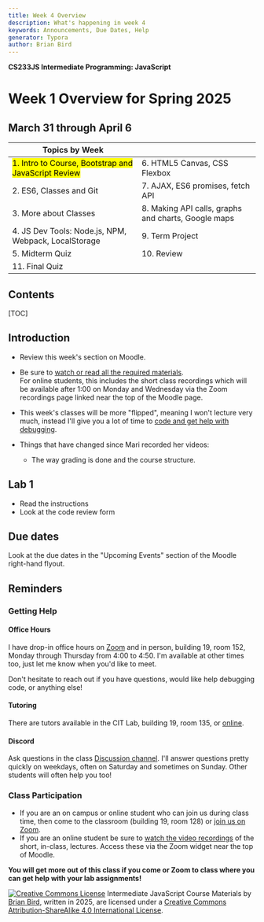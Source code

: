 ```yaml
---
title: Week 4 Overview
description: What's happening in week 4
keywords: Announcements, Due Dates, Help
generator: Typora
author: Brian Bird
---
```


**CS233JS Intermediate Programming: JavaScript**

<h1>Week 1 Overview for Spring 2025</h1>

<h2>March 31 through April 6</h2>



| Topics by Week                                               |                                                     |
| ------------------------------------------------------------ | --------------------------------------------------- |
| <mark>1. Intro to Course, Bootstrap and JavaScript Review</mark> | 6. HTML5 Canvas, CSS Flexbox                        |
| 2. ES6, Classes and Git                                      | 7. AJAX, ES6 promises, fetch API                    |
| 3. More about Classes                                        | 8. Making API calls, graphs and charts, Google maps |
| 4. JS Dev Tools: Node.js, NPM, Webpack, LocalStorage         | 9. Term Project                                     |
| 5. Midterm Quiz                                              | 10. Review                                          |
| 11. Final Quiz                                               |                                                     |

<h2>Contents</h2>

[TOC]

## Introduction

- Review this week's section on Moodle. 
- Be sure to <u>watch or read all the required materials</u>.  
    For online students, this includes the short class recordings which will be available after 1:00 on Monday and Wednesday via the Zoom recordings page linked near the top of the Moodle page.
- This week's classes will be more "flipped", meaning I won't lecture very much, instead I'll give you a lot of time to <u>code and get help with debugging</u>.
- Things that have changed since Mari recorded her videos:

  - The way grading is done and the course structure.


## Lab 1

- Read the instructions
- Look at the code review form

## Due dates

Look at the due dates in the "Upcoming Events" section of the Moodle right-hand flyout.



## Reminders

### Getting Help

#### Office Hours

I have drop-in office hours on [Zoom](https://lanecc.zoom.us/j/97305128975) and in person, building 19, room 152, Monday through Thursday from 4:00 to 4:50. I'm available at other times too, just let me know when you'd like to meet. 

Don't hesitate to reach out if you have questions, would like help debugging code, or anything else!

#### Tutoring

There are tutors available in the CIT Lab, building 19, room 135, or [online](https://www.lanecc.edu/get-support/academic-support/academic-and-tutoring-services).

#### Discord

Ask questions in the class [Discussion channel](https://discord.com/channels/1290812758249701396/1324897172981809273). I'll answer questions pretty quickly on weekdays, often on Saturday and sometimes on Sunday. Other students will often help you too!

### Class Participation

- If you are an on campus or online student who can join us during class time, then come to the classroom (building 19, room 128) or [join us on Zoom](https://lanecc.zoom.us/j/96377530587).
- If you are an online student be sure to <u>watch the video recordings</u> of the short, in-class, lectures. Access these via the Zoom widget near the top of Moodle.

**You will get more out of this class if you come or Zoom to class where you can get help with your lab assignments!**



[![Creative Commons License](https://i.creativecommons.org/l/by-sa/4.0/88x31.png)](http://creativecommons.org/licenses/by-sa/4.0/) Intermediate JavaScript Course Materials by [Brian Bird](https://profbird.dev), written in <time>2025</time>, are licensed under a [Creative Commons Attribution-ShareAlike 4.0 International License](http://creativecommons.org/licenses/by-sa/4.0/). 